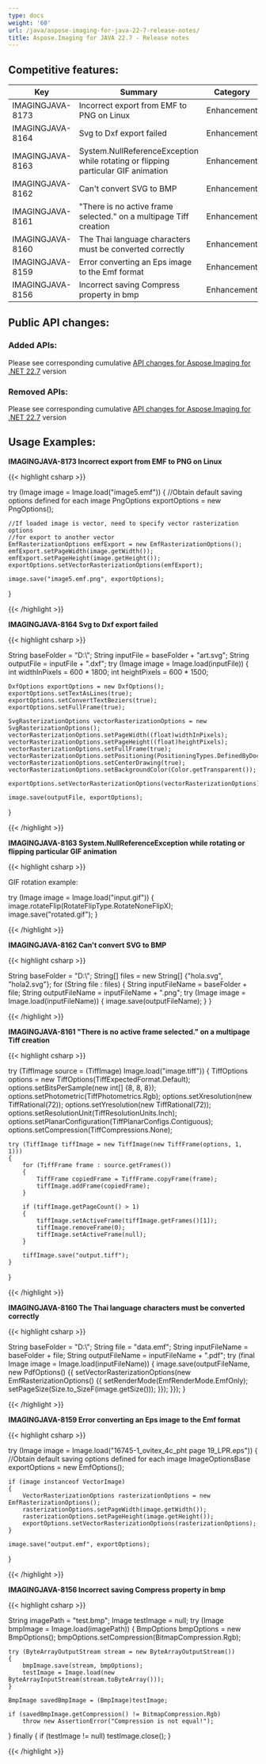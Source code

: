 ```yaml
---
type: docs
weight: '60'
url: /java/aspose-imaging-for-java-22-7-release-notes/
title: Aspose.Imaging for JAVA 22.7 - Release notes
---
```


## Competitive features:


| **Key**         | **Summary**                                                                                                                                                              | **Category** |
|-----------------|--------------------------------------------------------------------------------------------------------------------------------------------------------------------------|--------------|
| IMAGINGJAVA-8173 | Incorrect export from EMF to PNG on Linux                                                                                                                                  | Enhancement      |
| IMAGINGJAVA-8164 | Svg to Dxf export failed                                                                                                                                  | Enhancement      |
| IMAGINGJAVA-8163 | System.NullReferenceException while rotating or flipping particular GIF animation                                                                                                                                  | Enhancement      |
| IMAGINGJAVA-8162 | Can't convert SVG to BMP                                                                                                                                  | Enhancement      |
| IMAGINGJAVA-8161 | "There is no active frame selected." on a multipage Tiff creation                                                                                                                                  | Enhancement      |
| IMAGINGJAVA-8160 | The Thai language characters must be converted correctly                                                                                                                                  | Enhancement      |
| IMAGINGJAVA-8159 | Error converting an Eps image to the Emf format                                                                                                                                  | Enhancement      |
| IMAGINGJAVA-8156 | Incorrect saving Compress property in bmp                                                                                                                                  | Enhancement      |

## Public API changes:

### Added APIs:

Please see corresponding cumulative [API changes for Aspose.Imaging for .NET 22.7](https://docs.aspose.com/imaging/net/aspose-imaging-for-net-22-7-release-notes/) version

### Removed APIs:

Please see corresponding cumulative [API changes for Aspose.Imaging for .NET 22.7](https://docs.aspose.com/imaging/net/aspose-imaging-for-net-22-7-release-notes/) version

## Usage Examples:

**IMAGINGJAVA-8173 Incorrect export from EMF to PNG on Linux**

{{< highlight csharp >}}

try (Image image = Image.load("image5.emf"))
{
	//Obtain default saving options defined for each image
	PngOptions exportOptions = new PngOptions();
	
	//If loaded image is vector, need to specify vector rasterization options 
	//for export to another vector
	EmfRasterizationOptions emfExport = new EmfRasterizationOptions();
	emfExport.setPageWidth(image.getWidth());
	emfExport.setPageHeight(image.getHeight());
	exportOptions.setVectorRasterizationOptions(emfExport);

	image.save("image5.emf.png", exportOptions);
}

{{< /highlight >}}

**IMAGINGJAVA-8164 Svg to Dxf export failed**

{{< highlight csharp >}}

String baseFolder = "D:\\";
String inputFile = baseFolder + "art.svg";
String outputFile = inputFile + ".dxf";
try (Image image = Image.load(inputFile))
{
	int widthInPixels = 600 * 1800;
	int heightPixels = 600 * 1500;

	DxfOptions exportOptions = new DxfOptions();
	exportOptions.setTextAsLines(true);
	exportOptions.setConvertTextBeziers(true);
	exportOptions.setFullFrame(true);

	SvgRasterizationOptions vectorRasterizationOptions = new SvgRasterizationOptions();
	vectorRasterizationOptions.setPageWidth((float)widthInPixels);
	vectorRasterizationOptions.setPageHeight((float)heightPixels);
	vectorRasterizationOptions.setFullFrame(true);
	vectorRasterizationOptions.setPositioning(PositioningTypes.DefinedByDocument);
	vectorRasterizationOptions.setCenterDrawing(true);
	vectorRasterizationOptions.setBackgroundColor(Color.getTransparent());

	exportOptions.setVectorRasterizationOptions(vectorRasterizationOptions);

	image.save(outputFile, exportOptions);
}

{{< /highlight >}}

**IMAGINGJAVA-8163 System.NullReferenceException while rotating or flipping particular GIF animation**

{{< highlight csharp >}}

GIF rotation example:

try (Image image = Image.load("input.gif"))
{
    image.rotateFlip(RotateFlipType.RotateNoneFlipX);
    image.save("rotated.gif");
}

{{< /highlight >}}

**IMAGINGJAVA-8162 Can't convert SVG to BMP**

{{< highlight csharp >}}

String baseFolder = "D:\\";
String[] files = new String[] {"hola.svg", "hola2.svg"};
for (String file : files)
{
    String inputFileName = baseFolder + file;
    String outputFileName = inputFileName + ".png";
    try (Image image = Image.load(inputFileName))
    {
        image.save(outputFileName);
    }
}

{{< /highlight >}}

**IMAGINGJAVA-8161 "There is no active frame selected." on a multipage Tiff creation**

{{< highlight csharp >}}

try (TiffImage source = (TiffImage) Image.load("image.tiff"))
{
	TiffOptions options = new TiffOptions(TiffExpectedFormat.Default);
	options.setBitsPerSample(new int[] {8, 8, 8});
	options.setPhotometric(TiffPhotometrics.Rgb);
	options.setXresolution(new TiffRational(72));
	options.setYresolution(new TiffRational(72));
	options.setResolutionUnit(TiffResolutionUnits.Inch);
	options.setPlanarConfiguration(TiffPlanarConfigs.Contiguous);
	options.setCompression(TiffCompressions.None);

	try (TiffImage tiffImage = new TiffImage(new TiffFrame(options, 1, 1)))
	{
		for (TiffFrame frame : source.getFrames())
		{
			TiffFrame copiedFrame = TiffFrame.copyFrame(frame);
			tiffImage.addFrame(copiedFrame);
		}

		if (tiffImage.getPageCount() > 1)
		{
			tiffImage.setActiveFrame(tiffImage.getFrames()[1]);
			tiffImage.removeFrame(0);
			tiffImage.setActiveFrame(null);
		}

		tiffImage.save("output.tiff");
	}
}

{{< /highlight >}}

**IMAGINGJAVA-8160 The Thai language characters must be converted correctly**

{{< highlight csharp >}}

String baseFolder = "D:\\";
String file = "data.emf";
String inputFileName = baseFolder + file;
String outputFileName = inputFileName + ".pdf";
try (final Image image = Image.load(inputFileName))
{
	image.save(outputFileName, new PdfOptions()
	{{
		setVectorRasterizationOptions(new EmfRasterizationOptions()
		{{
			setRenderMode(EmfRenderMode.EmfOnly); 
			setPageSize(Size.to_SizeF(image.getSize()));
		}});
	}});
}

{{< /highlight >}}

**IMAGINGJAVA-8159 Error converting an Eps image to the Emf format**

{{< highlight csharp >}}

try (Image image = Image.load("16745-1_ovitex_4c_pht page 19_LPR.eps"))
{
    //Obtain default saving options defined for each image
    ImageOptionsBase exportOptions = new EmfOptions();

    if (image instanceof VectorImage)
    {
        VectorRasterizationOptions rasterizationOptions = new EmfRasterizationOptions();
        rasterizationOptions.setPageWidth(image.getWidth());
        rasterizationOptions.setPageHeight(image.getHeight());
        exportOptions.setVectorRasterizationOptions(rasterizationOptions);
    }

    image.save("output.emf", exportOptions);
}

{{< /highlight >}}

**IMAGINGJAVA-8156 Incorrect saving Compress property in bmp**

{{< highlight csharp >}}

String imagePath = "test.bmp";
Image testImage = null;
try (Image bmpImage = Image.load(imagePath))
{
	BmpOptions bmpOptions = new BmpOptions();
	bmpOptions.setCompression(BitmapCompression.Rgb);

	try (ByteArrayOutputStream stream = new ByteArrayOutputStream())
	{
		bmpImage.save(stream, bmpOptions);
		testImage = Image.load(new ByteArrayInputStream(stream.toByteArray()));
	}

	BmpImage savedBmpImage = (BmpImage)testImage;

	if (savedBmpImage.getCompression() != BitmapCompression.Rgb)
		throw new AssertionError("Compression is not equal!");
}
finally
{
	if (testImage != null)
		testImage.close();
}

{{< /highlight >}}


